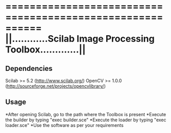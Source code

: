  ==========================================================                   
||............Scilab Image Processing Toolbox.............||
 ==========================================================

Dependencies
------------
Scilab		>= 5.2		(http://www.scilab.org/)
OpenCV		>= 1.0.0	(http://sourceforge.net/projects/opencvlibrary/)

Usage
------------
*After opening Scilab, go to the path where the Toolbox is present
*Execute the builder by typing "exec builder.sce"
*Execute the loader by typing "exec loader.sce"
*Use the software as per your requirements
